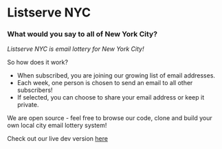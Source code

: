 <h1>Listserve NYC</h1>

<h3>What would you say to all of New York City?</h3>

<p><i>Listserve NYC is email lottery for New York City!</i></p>

<p>So how does it work?</p>

<ul>
  <li>When subscribed, you are joining our growing list of email addresses.</li>
  <li>Each week, one person is chosen to send an email to all other subscribers!</li>
  <li>If selected, you can choose to share your email address or keep it private.</li>
</ul>

<p>We are open source - feel free to browse our code, clone and build your own local city email lottery system!<p>
  
<p>Check out our live dev version <a href="https://listservenyc-dev.herokuapp.com">here</a></p>
